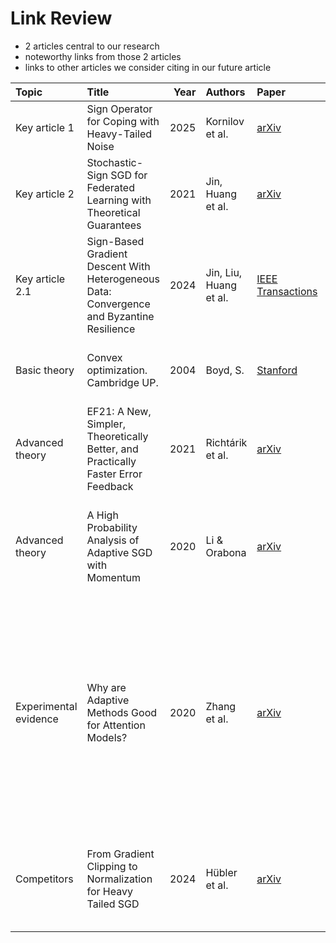 # Link Review

- 2 articles central to our research
- noteworthy links from those 2 articles
- links to other articles we consider citing in our future article

| Topic | Title | Year | Authors | Paper | Code | Summary |
| :--- | :--- | ---: | :--- | :--- | :--- | :--- |
| Key article 1 | Sign Operator for Coping with Heavy-Tailed Noise | 2025 | Kornilov et al. | [arXiv](https://arxiv.org/abs/2502.07923) | - | Proofs for heavy-tailed noise |
| Key article 2 | Stochastic-Sign SGD for Federated Learning with Theoretical Guarantees | 2021 | Jin, Huang et al. | [arXiv](https://arxiv.org/abs/2002.10940) | - | 2 compressors and proofs of differential privacy |
| Key article 2.1 | Sign-Based Gradient Descent With Heterogeneous Data: Convergence and Byzantine Resilience | 2024 | Jin, Liu, Huang et al. | [IEEE Transactions](https://par.nsf.gov/servlets/purl/10531718) | - | A slightly modified version of key article 2 with a new dataset and no proofs |
| Basic theory | Convex optimization. Cambridge UP. | 2004 | Boyd, S. | [Stanford](https://web.stanford.edu/~boyd/cvxbook/bv_cvxbook.pdf) | - | A go-to for definitions and basic lemmas (see key article 1) |
| Advanced theory | EF21: A New, Simpler, Theoretically Better, and Practically Faster Error Feedback | 2021 | Richtárik et al. | [arXiv](https://arxiv.org/abs/2106.05203) | - | SOTA error feedback algorithm with sound theoretical analysis |
| Advanced theory | A High Probability Analysis of Adaptive SGD with Momentum | 2020 | Li & Orabona | [arXiv](https://arxiv.org/abs/2007.14294) | - | Important Measure Concentration Lemma and an example of proving high-probability convergence |
| Experimental evidence | Why are Adaptive Methods Good for Attention Models? | 2020 | Zhang et al. | [arXiv](https://arxiv.org/abs/1912.03194) | - | 1) Empirical and theoretical evidence that a heavy-tailed distribution of the noise in stochastic gradients causes poor performance of SGD. 2) Gradient clipping can deal with that + BERT training.
| Competitors | From Gradient Clipping to Normalization for Heavy Tailed SGD | 2024 | Hübler et al. | [arXiv](https://arxiv.org/abs/2410.13849) | - | Normalized SGD with heavy tails under heavy-tailed noise and a proof of Batching Lemma |
